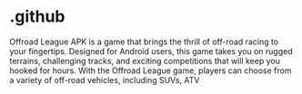 # .github
Offroad League APK is a game that brings the thrill of off-road racing to your fingertips. Designed for Android users, this game takes you on rugged terrains, challenging tracks, and exciting competitions that will keep you hooked for hours. With the Offroad League game, players can choose from a variety of off-road vehicles, including SUVs, ATV
